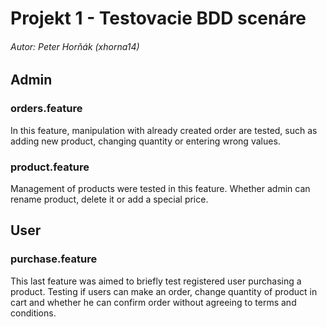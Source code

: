 Projekt 1 - Testovacie BDD scenáre
===================================

###### Autor: Peter Horňák (xhorna14) 

Admin
-----
### orders.feature
In this feature, manipulation with already created order are tested,
such as adding new product, changing quantity or entering wrong values.


### product.feature
Management of products were tested in this feature. Whether admin can
rename product, delete it or add a special price.

User
----
### purchase.feature
This last feature was aimed to briefly test registered user purchasing
a product. Testing if users can make an order, change quantity of product in cart and
whether he can confirm order without agreeing to terms and conditions.


